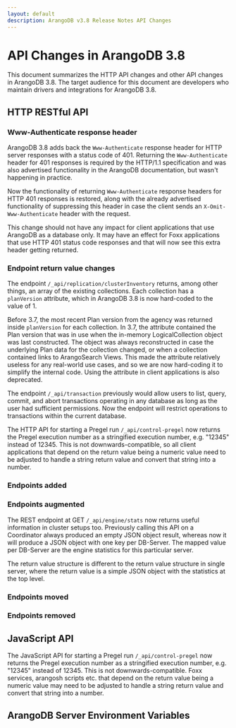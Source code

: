 ```yaml
---
layout: default
description: ArangoDB v3.8 Release Notes API Changes
---
```

API Changes in ArangoDB 3.8
===========================

This document summarizes the HTTP API changes and other API changes in ArangoDB 3.8.
The target audience for this document are developers who maintain drivers and
integrations for ArangoDB 3.8.

## HTTP RESTful API

### Www-Authenticate response header

ArangoDB 3.8 adds back the `Www-Authenticate` response header for HTTP server
responses with a status code of 401. Returning the `Www-Authenticate` header for
401 responses is required by the HTTP/1.1 specification and was also advertised
functionality in the ArangoDB documentation, but wasn't happening in practice.

Now the functionality of returning `Www-Authenticate` response headers for HTTP
401 responses is restored, along with the already advertised functionality of
suppressing this header in case the client sends an `X-Omit-Www-Authenticate`
header with the request.

This change should not have any impact for client applications that use ArangoDB
as a database only. It may have an effect for Foxx applications that use HTTP
401 status code responses and that will now see this extra header getting returned.

### Endpoint return value changes

The endpoint `/_api/replication/clusterInventory` returns, among other things,
an array of the existing collections. Each collection has a `planVersion`
attribute, which in ArangoDB 3.8 is now hard-coded to the value of 1.

Before 3.7, the most recent Plan version from the agency was returned inside
`planVersion` for each collection. In 3.7, the attribute contained the Plan
version that was in use when the in-memory LogicalCollection object was last
constructed. The object was always reconstructed in case the underlying Plan
data for the collection changed, or when a collection contained links to
ArangoSearch Views. This made the attribute relatively useless for any
real-world use cases, and so we are now hard-coding it to simplify the internal
code. Using the attribute in client applications is also deprecated.

The endpoint `/_api/transaction` previously would allow users to list, query,
commit, and abort transactions operating in any database as long as the user had
sufficient permissions. Now the endpoint will restrict operations to
transactions within the current database.

The HTTP API for starting a Pregel run `/_api/control-pregel` now returns the
Pregel execution number as a stringified execution number, e.g. "12345" instead 
of 12345. 
This is not downwards-compatible, so all client applications that depend
on the return value being a numeric value need to be adjusted to handle
a string return value and convert that string into a number.

### Endpoints added

### Endpoints augmented

The REST endpoint at GET `/_api/engine/stats` now returns useful information in cluster
setups too. Previously calling this API on a Coordinator always produced an empty JSON
object result, whereas now it will produce a JSON object with one key per DB-Server.
The mapped value per DB-Server are the engine statistics for this particular server.

The return value structure is different to the return value structure in single server,
where the return value is a simple JSON object with the statistics at the top level.

### Endpoints moved

### Endpoints removed

## JavaScript API

The JavaScript API for starting a Pregel run `/_api/control-pregel` now returns the
Pregel execution number as a stringified execution number, e.g. "12345" instead
of 12345.
This is not downwards-compatible. Foxx services, arangosh scripts etc. that depend
on the return value being a numeric value may need to be adjusted to handle
a string return value and convert that string into a number.

## ArangoDB Server Environment Variables
